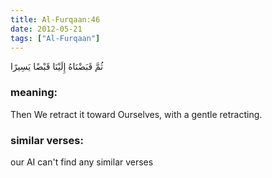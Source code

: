 ```yaml
---
title: Al-Furqaan:46
date: 2012-05-21
tags: ["Al-Furqaan"]
---
```

ثُمَّ قَبَضْنَاهُ إِلَيْنَا قَبْضًا يَسِيرًا
### meaning: 
Then We retract it toward Ourselves, with a gentle retracting.
### similar verses: 

our AI can't find any similar verses




